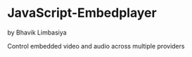 # JavaScript-Embedplayer
by Bhavik Limbasiya

Control embedded video and audio across multiple providers



